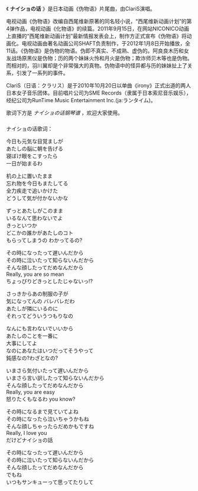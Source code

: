 

《 **ナイショの话** 》是日本动画《伪物语》片尾曲，由ClariS演唱。

  

电视动画《伪物语》改编自西尾维新原著的同名轻小说，“西尾维新动画计划”的第4弹作品，电视动画《化物语》的续篇。2011年9月15日，在网站NICONICO动画上直播的“西尾维新动画计划”最新情报发表会上，制作方正式宣布《伪物语》将动画化。电视动画由著名动画公司SHAFT负责制作，于2012年1月8日开始播放，全11话。《伪物语》是伪物的物语。伪即不真实、不成熟、虚伪的。阿良良木历和女友战场原黑仪是伪物；历的两个妹妹火怜和月火是伪物；欺诈师贝木等也是伪物。而相对的，羽川翼却是个非常强大的真物。伪物语中的怪异都与历的妹妹扯上了关系，引发了一系列的事件。

  

ClariS（日语：クラリス）是于2010年10月20日以单曲《irony》正式出道的两人日本女子音乐团体。目前唱片公司为SME
Records（隶属于日本索尼音乐娱乐），经纪公司为RunTime Music Entertainment Inc.(ja:ランタイム)。

  

歌词下方是 _ナイショの话钢琴谱_ ，欢迎大家使用。

###  
ナイショの话歌词：

  
今日も元気な目覚ましが  
あたしの脳に朝を告げる  
寝ぼけ眼をこすったら  
一日が始まるわ

机の上に置いたまま  
忘れ物を今日もまたしてる  
全力疾走で追いかけた  
どうして気が付かないかな

ずっとあたしがこのまま  
いるなんて思わないでよ  
きっといつか  
どこかの誰かがあたしのコト  
もらってしまうの わかってるの?

その時になったって遅いんだから  
その時に泣いたって知らないんだから  
そんな顔したってだめなんだから  
Really, you are so mean  
ちょっぴりどきっとしたじゃないっ!?

さっきからあの制服の子が  
気になってんの バレバレだわ  
あたしが隣にいるのに  
それってどういうつもりなの

なんにも言わないでいいから  
あたしのことを一番に  
大事にしてよ  
なのにあなたはいつだってそうやって  
鈍感なの?わざとなの?

いまさら気付いたって遅いんだから  
いまさら言い訳したって知らないんだから  
そんな顔したってだめなんだから  
Really, you are easy  
怒りたくもなるわ you know?

その時になるまで見ていてよね  
その時になったら泣いちゃうかもね  
そんな顔しちゃったらだめかもですね  
Really, I love you  
だけどナイショの話

その時になったって遅いんだから  
その時に泣いたって知らないんだから  
そんな顔したってだめなんだから  
でもね  
いつもサンキューって思ってたりして  
  

